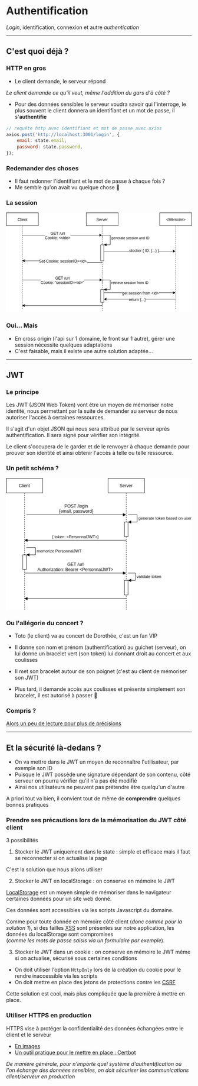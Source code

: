 # Authentification

_Login_, identification, connexion et autre _authentication_

---

## C'est quoi déjà ?
<!-- .slide: data-background="#e98c36" -->



### HTTP en gros
- Le client demande, le serveur répond

_Le client demande ce qu'il veut, même l'addition du gars d'à côté ?_<!-- .element: class="fragment" -->
- Pour des données sensibles le serveur voudra savoir qui l'interroge, le plus souvent le client donnera un identifiant et un mot de passe, il s'**authentifie**

<!-- .element: class="fragment" -->
```js
// requête http avec identifiant et mot de passe avec axios
axios.post('http://localhost:3001/login', {
    email: state.email,
    password: state.password,
});
```
<!-- .element: class="fragment" -->



### Redemander des choses
- Il faut redonner l'identifiant et le mot de passe à chaque fois ?
- Me semble qu'on avait vu quelque chose 🤔



### La session

![](../media/session.png)



### Oui... Mais

- En cross origin (l'api sur 1 domaine, le front sur 1 autre), gérer une session nécessite quelques adaptations
- C'est faisable, mais il existe une autre solution adaptée...

---

## JWT
<!-- .slide: data-background="#e98c36" -->



### Le principe

Les JWT (JSON Web Token) vont être un moyen de mémoriser notre identité, nous permettant par la suite de demander au serveur de nous autoriser l'accès à certaines ressources.
<!-- .element: class="fragment" -->

Il s'agit d'un objet JSON qui nous sera attribué par le serveur après authentification. Il sera signé pour vérifier son intégrité.
<!-- .element: class="fragment" -->

Le client s'occupera de le garder et de le renvoyer à chaque demande pour prouver son identité et ainsi obtenir l'accès à telle ou telle ressource.
<!-- .element: class="fragment" -->



### Un petit schéma ?

![](../media/token.png)



### Ou l'allégorie du concert ?

- Toto (le client) va au concert de Dorothée, c'est un fan VIP
<!-- .element: class="fragment" -->
- Il donne son nom et prénom (authentification) au guichet (serveur), on lui donne un bracelet vert (son token) lui donnant droit au concert et aux coulisses
<!-- .element: class="fragment" -->
- Il met son bracelet autour de son poignet (c'est au client de mémoriser son JWT)
<!-- .element: class="fragment" -->
- Plus tard, il demande accès aux coulisses et présente simplement son bracelet, il est autorisé à passer 🎉
<!-- .element: class="fragment" -->



### Compris ? 

[Alors un peu de lecture pour plus de précisions](https://jwt.io/introduction/)
<!-- .element: class="fragment" -->

---


## Et la sécurité là-dedans ?
<!-- .slide: data-background="#e98c36" -->



- On va mettre dans le JWT un moyen de reconnaître l'utilisateur, par exemple son ID
- Puisque le JWT possède une signature dépendant de son contenu, côté serveur on pourra vérifier qu'il n'a pas été modifié
- Ainsi nos utilisateurs ne peuvent pas prétendre être quelqu'un d'autre

A priori tout va bien, il convient tout de même de **comprendre** quelques bonnes pratiques
<!-- .element: class="fragment" -->



### Prendre ses précautions lors de la mémorisation du JWT côté client

3 possibilités



1. Stocker le JWT uniquement dans le state : simple et efficace mais il faut se reconnecter si on actualise la page 

C'est la solution que nous allons utiliser




2. Stocker le JWT en localStorage : on conserve en mémoire le JWT

[LocalStorage](https://developer.mozilla.org/fr/docs/Web/API/Window/localStorage) est un moyen simple de mémoriser dans le navigateur certaines données pour un site web donné.

Ces données sont accessibles via les scripts Javascript du domaine. 

Comme pour toute donnée en mémoire côté client (_donc comme pour la solution 1_), si des failles [XSS](https://owasp.org/www-community/attacks/xss/) sont présentes sur notre application, les données du localStorage sont compromises  
(_comme les mots de passe saisis via un formulaire par exemple_).



3. Stocker le JWT dans un cookie : on conserve en mémoire le JWT même si on actualise, sécurisé sous certaines conditions

- On doit utiliser l'option `HttpOnly` lors de la création du cookie pour le rendre inaccessible via les scripts
- On doit mettre en place des jetons de protections contre les [CSRF](https://cheatsheetseries.owasp.org/cheatsheets/Cross-Site_Request_Forgery_Prevention_Cheat_Sheet.html#csrf)

Cette solution est cool, mais plus compliquée que la première à mettre en place.



### Utiliser HTTPS en production

HTTPS vise à protéger la confidentialité des données échangées entre le client et le serveur
- [En images](https://howhttps.works/)
- [Un outil pratique pour le mettre en place : Certbot](https://certbot.eff.org/)

_De manière générale, pour n'importe quel système d'authentification où l'on échange des données sensibles, on doit sécuriser les communications client/serveur en production_

